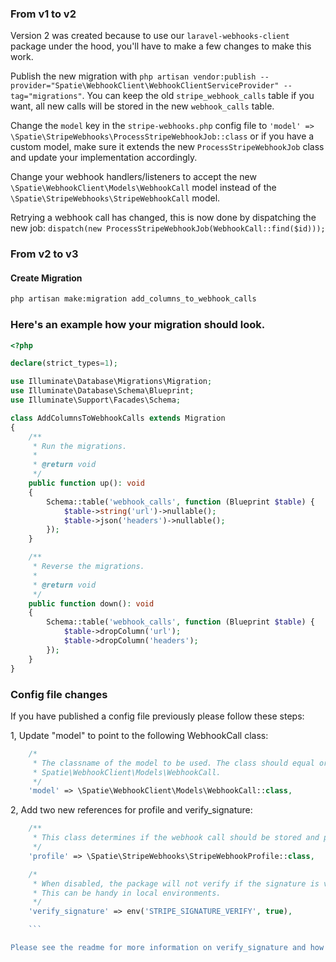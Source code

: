 
### From v1 to v2

Version 2 was created because to use our `laravel-webhooks-client` package under the hood, you'll have to make a few changes to make this work.

Publish the new migration with `php artisan vendor:publish --provider="Spatie\WebhookClient\WebhookClientServiceProvider" --tag="migrations"`. You can keep the old `stripe_webhook_calls` table if you want, all new calls will be stored in the new `webhook_calls` table.

Change the `model` key in the `stripe-webhooks.php` config file to `'model' => \Spatie\StripeWebhooks\ProcessStripeWebhookJob::class` or if you have a custom model, make sure it extends the new `ProcessStripeWebhookJob` class and update your implementation accordingly.

Change your webhook handlers/listeners to accept the new `\Spatie\WebhookClient\Models\WebhookCall` model instead of the `\Spatie\StripeWebhooks\StripeWebhookCall` model.

Retrying a webhook call has changed, this is now done by dispatching the new job: `dispatch(new ProcessStripeWebhookJob(WebhookCall::find($id)));`


### From v2 to v3
#### Create Migration
```bash
php artisan make:migration add_columns_to_webhook_calls
```

###  Here's an example how your migration should look.
```php
<?php

declare(strict_types=1);

use Illuminate\Database\Migrations\Migration;
use Illuminate\Database\Schema\Blueprint;
use Illuminate\Support\Facades\Schema;

class AddColumnsToWebhookCalls extends Migration
{
    /**
     * Run the migrations.
     *
     * @return void
     */
    public function up(): void
    {
        Schema::table('webhook_calls', function (Blueprint $table) {
            $table->string('url')->nullable();
            $table->json('headers')->nullable();
        });
    }

    /**
     * Reverse the migrations.
     *
     * @return void
     */
    public function down(): void
    {
        Schema::table('webhook_calls', function (Blueprint $table) {
            $table->dropColumn('url');
            $table->dropColumn('headers');
        });
    }
}
```


### Config file changes

If you have published a config file previously please follow these steps:

1, Update "model" to point to the following WebhookCall class:

```php
    /*
     * The classname of the model to be used. The class should equal or extend
     * Spatie\WebhookClient\Models\WebhookCall.
     */
    'model' => \Spatie\WebhookClient\Models\WebhookCall::class,
```

2, Add two new references for profile and verify_signature:

```php
    /**
     * This class determines if the webhook call should be stored and processed.
     */
    'profile' => \Spatie\StripeWebhooks\StripeWebhookProfile::class,

    /*
     * When disabled, the package will not verify if the signature is valid.
     * This can be handy in local environments.
     */
    'verify_signature' => env('STRIPE_SIGNATURE_VERIFY', true),

    ```

Please see the readme for more information on verify_signature and how its used.
